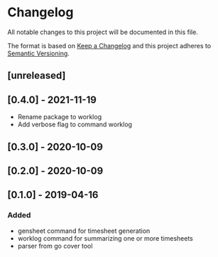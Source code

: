 # Changelog
All notable changes to this project will be documented in this file.

The format is based on [Keep a Changelog](http://keepachangelog.com/en/1.0.0/)
and this project adheres to [Semantic Versioning](http://semver.org/spec/v2.0.0.html).

## [unreleased]

## [0.4.0] - 2021-11-19

- Rename package to worklog
- Add verbose flag to command worklog

## [0.3.0] - 2020-10-09
## [0.2.0] - 2020-10-09
## [0.1.0] - 2019-04-16
### Added

- gensheet command for timesheet generation
- worklog command for summarizing one or more timesheets
- parser from go cover tool
